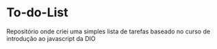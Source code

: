 # To-do-List
Repositório onde criei uma simples lista de tarefas baseado no curso de introdução ao javascript da DIO
